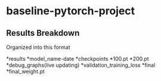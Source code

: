 # baseline-pytorch-project

## Results Breakdown

Organized into this format

*results
    *model_name-date
        *checkpoints
            *100.pt
            *200.pt
        *debug_graphs(live updating)
            *validation_training_loss
        *final
            *final_weight.pt